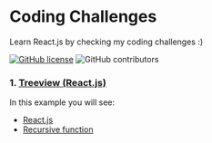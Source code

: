 # Coding Challenges

Learn React.js by checking my coding challenges :)

[![GitHub license](https://img.shields.io/badge/license-MIT-blue.svg)](https://github.com/rogeroliveira84/coding-challenges/blob/master/LICENSE) ![GitHub contributors](https://img.shields.io/github/contributors/rogeroliveira84/coding-challenges.svg?color=orange)

### 1. [Treeview (React.js)](https://github.com/rogeroliveira84/javascript-teacher/blob/master/treeview)

In this example you will see:

- [React.js](https://reactjs.org/)
- [Recursive function](https://developer.mozilla.org/en-US/docs/Glossary/Recursion)
